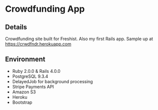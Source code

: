 Crowdfunding App
================

Details
-------

Crowdfunding site built for Freshist. Also my first Rails app. Sample up at https://crwdfndr.herokuapp.com

Environment
-----------

* Ruby 2.0.0 & Rails 4.0.0
* PostgreSQL 9.3.4
* DelayedJob for background processing
* Stripe Payments API
* Amazon S3
* Heroku
* Bootstrap
